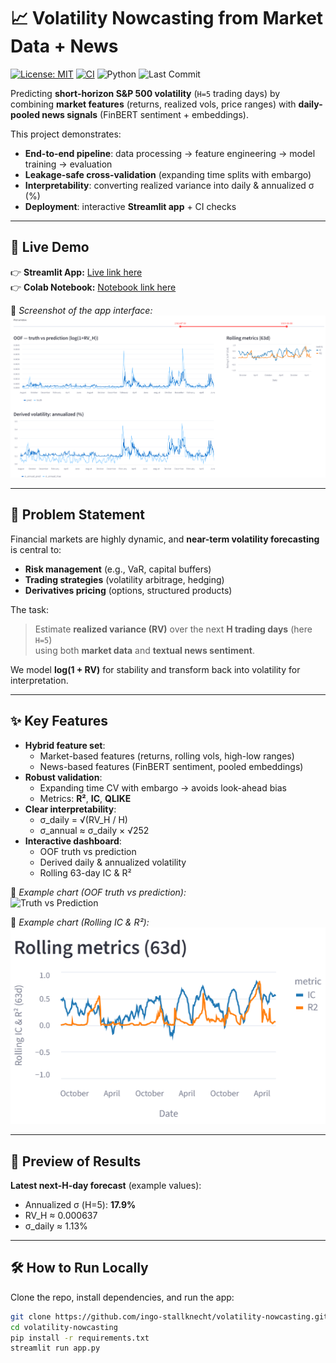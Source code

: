 # 📈 Volatility Nowcasting from Market Data + News

[![License: MIT](https://img.shields.io/badge/License-MIT-yellow.svg)](LICENSE)
[![CI](https://github.com/ingo-stallknecht/volatility-nowcasting/workflows/ci.yml/badge.svg)](https://github.com/ingo-stallknecht/volatility-nowcasting/actions/workflows/ci.yml)
![Python](https://img.shields.io/badge/Python-3.11+-blue.svg)
![Last Commit](https://img.shields.io/github/last-commit/ingo-stallknecht/volatility-nowcasting)

Predicting **short-horizon S&P 500 volatility** (`H=5` trading days) by combining **market features** (returns, realized vols, price ranges) with **daily-pooled news signals** (FinBERT sentiment + embeddings).  

This project demonstrates:
- **End-to-end pipeline**: data processing → feature engineering → model training → evaluation  
- **Leakage-safe cross-validation** (expanding time splits with embargo)  
- **Interpretability**: converting realized variance into daily & annualized σ (%)  
- **Deployment**: interactive **Streamlit app** + CI checks  

---

## 🚀 Live Demo

👉 **Streamlit App:** [Live link here](https://your-streamlit-app-link)  
👉 **Colab Notebook:** [Notebook link here](https://colab.research.google.com/github/ingo-stallknecht/volatility-nowcasting/blob/main/notebooks/volatility_nowcasting.ipynb)  

📸 *Screenshot of the app interface:*  
![App Screenshot](assets/screenshot_app.png)

---

## 🧩 Problem Statement

Financial markets are highly dynamic, and **near-term volatility forecasting** is central to:
- **Risk management** (e.g., VaR, capital buffers)  
- **Trading strategies** (volatility arbitrage, hedging)  
- **Derivatives pricing** (options, structured products)  

The task:  
> Estimate **realized variance (RV)** over the next **H trading days** (here `H=5`)  
> using both **market data** and **textual news sentiment**.

We model **log(1 + RV)** for stability and transform back into volatility for interpretation.

---

## ✨ Key Features

- **Hybrid feature set**:  
  - Market-based features (returns, rolling vols, high-low ranges)  
  - News-based features (FinBERT sentiment, pooled embeddings)  
- **Robust validation**:  
  - Expanding time CV with embargo → avoids look-ahead bias  
  - Metrics: **R²**, **IC**, **QLIKE**  
- **Clear interpretability**:  
  - σ_daily = √(RV_H / H)  
  - σ_annual ≈ σ_daily × √252  
- **Interactive dashboard**:  
  - OOF truth vs prediction  
  - Derived daily & annualized volatility  
  - Rolling 63-day IC & R²  

📸 *Example chart (OOF truth vs prediction):*  
![Truth vs Prediction](assets/chart_truth_pred.png)

📸 *Example chart (Rolling IC & R²):*  
![Rolling Metrics](assets/chart_ic_r2.png)

---

## 👀 Preview of Results

**Latest next-H-day forecast** (example values):  
- Annualized σ (H=5): **17.9%**  
- RV_H ≈ 0.000637  
- σ_daily ≈ 1.13%  

---

## 🛠️ How to Run Locally

Clone the repo, install dependencies, and run the app:

```bash
git clone https://github.com/ingo-stallknecht/volatility-nowcasting.git
cd volatility-nowcasting
pip install -r requirements.txt
streamlit run app.py